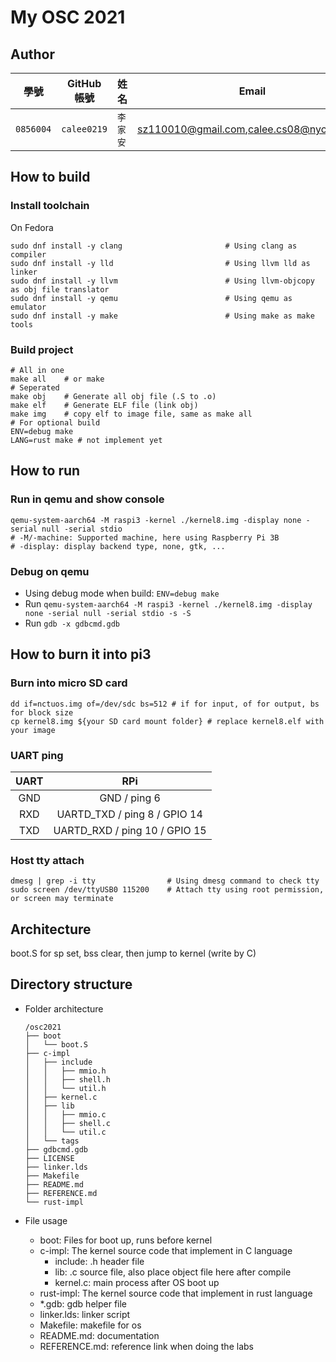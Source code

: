 # My OSC 2021

## Author

| 學號 | GitHub 帳號 | 姓名 | Email |
| --- | ----------- | --- | --- |
|`0856004`| `calee0219` | `李家安` | sz110010@gmail.com,calee.cs08@nycu.edu.tw |

## How to build

### Install toolchain

On Fedora

```shell
sudo dnf install -y clang                       # Using clang as compiler
sudo dnf install -y lld                         # Using llvm lld as linker
sudo dnf install -y llvm                        # Using llvm-objcopy as obj file translator
sudo dnf install -y qemu                        # Using qemu as emulator
sudo dnf install -y make                        # Using make as make tools
```

### Build project

``` shell
# All in one
make all    # or make
# Seperated
make obj    # Generate all obj file (.S to .o)
make elf    # Generate ELF file (link obj)
make img    # copy elf to image file, same as make all
# For optional build
ENV=debug make
LANG=rust make # not implement yet
```

## How to run

### Run in qemu and show console

``` shell
qemu-system-aarch64 -M raspi3 -kernel ./kernel8.img -display none -serial null -serial stdio
# -M/-machine: Supported machine, here using Raspberry Pi 3B
# -display: display backend type, none, gtk, ...
```

### Debug on qemu
- Using debug mode when build: `ENV=debug make`
- Run `qemu-system-aarch64 -M raspi3 -kernel ./kernel8.img -display none -serial null -serial stdio -s -S`
- Run `gdb -x gdbcmd.gdb`

## How to burn it into pi3

### Burn into micro SD card
``` shell
dd if=nctuos.img of=/dev/sdc bs=512 # if for input, of for output, bs for block size
cp kernel8.img ${your SD card mount folder} # replace kernel8.elf with your image
```

### UART ping

| UART | RPi |
|:-:|:-:|
| GND | GND / ping 6 |
| RXD | UARTD_TXD / ping 8 / GPIO 14 |
| TXD | UARTD_RXD / ping 10 / GPIO 15 |

### Host tty attach

``` shell
dmesg | grep -i tty                # Using dmesg command to check tty
sudo screen /dev/ttyUSB0 115200    # Attach tty using root permission, or screen may terminate
```

## Architecture

boot.S for sp set, bss clear, then jump to kernel (write by C)

## Directory structure


- Folder architecture
  ``` shell
  /osc2021
  ├── boot
  │   └── boot.S
  ├── c-impl
  │   ├── include
  │   │   ├── mmio.h
  │   │   ├── shell.h
  │   │   └── util.h
  │   ├── kernel.c
  │   ├── lib
  │   │   ├── mmio.c
  │   │   ├── shell.c
  │   │   └── util.c
  │   └── tags
  ├── gdbcmd.gdb
  ├── LICENSE
  ├── linker.lds
  ├── Makefile
  ├── README.md
  ├── REFERENCE.md
  └── rust-impl
  ```

- File usage
  - boot: Files for boot up, runs before kernel
  - c-impl: The kernel source code that implement in C language
    - include: .h header file
    - lib: .c source file, also place object file here after compile
    - kernel.c: main process after OS boot up
  - rust-impl: The kernel source code that implement in rust language
  - *.gdb: gdb helper file
  - linker.lds: linker script
  - Makefile: makefile for os
  - README.md: documentation
  - REFERENCE.md: reference link when doing the labs
